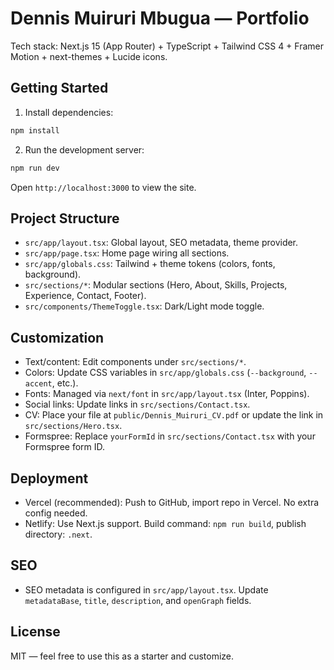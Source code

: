 Dennis Muiruri Mbugua — Portfolio
=================================

Tech stack: Next.js 15 (App Router) + TypeScript + Tailwind CSS 4 + Framer Motion + next-themes + Lucide icons.

Getting Started
---------------

1. Install dependencies:

```bash
npm install
```

2. Run the development server:

```bash
npm run dev
```

Open `http://localhost:3000` to view the site.

Project Structure
-----------------

- `src/app/layout.tsx`: Global layout, SEO metadata, theme provider.
- `src/app/page.tsx`: Home page wiring all sections.
- `src/app/globals.css`: Tailwind + theme tokens (colors, fonts, background).
- `src/sections/*`: Modular sections (Hero, About, Skills, Projects, Experience, Contact, Footer).
- `src/components/ThemeToggle.tsx`: Dark/Light mode toggle.

Customization
-------------

- Text/content: Edit components under `src/sections/*`.
- Colors: Update CSS variables in `src/app/globals.css` (`--background`, `--accent`, etc.).
- Fonts: Managed via `next/font` in `src/app/layout.tsx` (Inter, Poppins).
- Social links: Update links in `src/sections/Contact.tsx`.
- CV: Place your file at `public/Dennis_Muiruri_CV.pdf` or update the link in `src/sections/Hero.tsx`.
- Formspree: Replace `yourFormId` in `src/sections/Contact.tsx` with your Formspree form ID.

Deployment
----------

- Vercel (recommended): Push to GitHub, import repo in Vercel. No extra config needed.
- Netlify: Use Next.js support. Build command: `npm run build`, publish directory: `.next`.

SEO
---

- SEO metadata is configured in `src/app/layout.tsx`. Update `metadataBase`, `title`, `description`, and `openGraph` fields.

License
-------

MIT — feel free to use this as a starter and customize.
